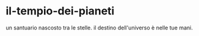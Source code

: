 # il-tempio-dei-pianeti
un santuario nascosto tra le stelle. il destino dell'universo è nelle tue mani.
